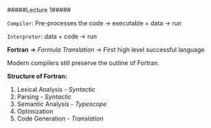 #####Lecture 1#####

`Compiler`: Pre-processes the code -> executable + data -> run

`Interpreter`: data + code -> run

**Fortran** => *Formula Translation* -> First high level successful language

Modern compilers still preserve the outline of Fortran. 

**Structure of Fortran:**

1. Lexical Analysis - *Syntactic*
2. Parsing - *Syntactic*
3. Semantic Analysis - *Typescope*
4. Optimization
5. Code Generation - *Translation*